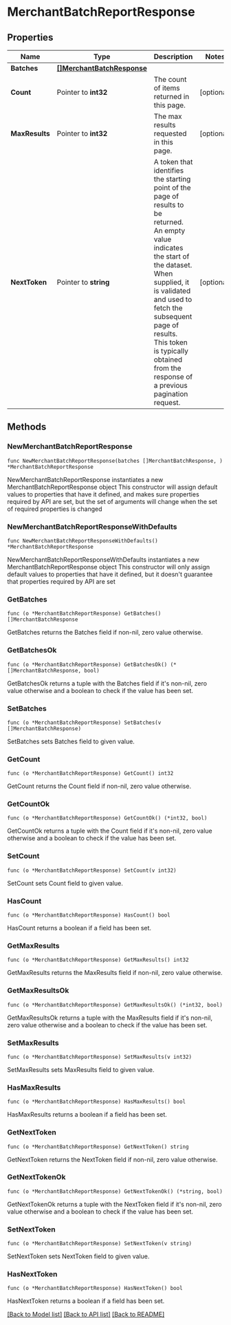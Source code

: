 # MerchantBatchReportResponse

## Properties

Name | Type | Description | Notes
------------ | ------------- | ------------- | -------------
**Batches** | [**[]MerchantBatchResponse**](MerchantBatchResponse.md) |  | 
**Count** | Pointer to **int32** | The count of items returned in this page. | [optional] 
**MaxResults** | Pointer to **int32** | The max results requested in this page. | [optional] 
**NextToken** | Pointer to **string** | A token that identifies the starting point of the page of results to be returned. An empty value indicates the start of the dataset. When supplied, it is validated and used to fetch the subsequent page of results. This token is typically obtained from the response of a previous pagination request. | [optional] 

## Methods

### NewMerchantBatchReportResponse

`func NewMerchantBatchReportResponse(batches []MerchantBatchResponse, ) *MerchantBatchReportResponse`

NewMerchantBatchReportResponse instantiates a new MerchantBatchReportResponse object
This constructor will assign default values to properties that have it defined,
and makes sure properties required by API are set, but the set of arguments
will change when the set of required properties is changed

### NewMerchantBatchReportResponseWithDefaults

`func NewMerchantBatchReportResponseWithDefaults() *MerchantBatchReportResponse`

NewMerchantBatchReportResponseWithDefaults instantiates a new MerchantBatchReportResponse object
This constructor will only assign default values to properties that have it defined,
but it doesn't guarantee that properties required by API are set

### GetBatches

`func (o *MerchantBatchReportResponse) GetBatches() []MerchantBatchResponse`

GetBatches returns the Batches field if non-nil, zero value otherwise.

### GetBatchesOk

`func (o *MerchantBatchReportResponse) GetBatchesOk() (*[]MerchantBatchResponse, bool)`

GetBatchesOk returns a tuple with the Batches field if it's non-nil, zero value otherwise
and a boolean to check if the value has been set.

### SetBatches

`func (o *MerchantBatchReportResponse) SetBatches(v []MerchantBatchResponse)`

SetBatches sets Batches field to given value.


### GetCount

`func (o *MerchantBatchReportResponse) GetCount() int32`

GetCount returns the Count field if non-nil, zero value otherwise.

### GetCountOk

`func (o *MerchantBatchReportResponse) GetCountOk() (*int32, bool)`

GetCountOk returns a tuple with the Count field if it's non-nil, zero value otherwise
and a boolean to check if the value has been set.

### SetCount

`func (o *MerchantBatchReportResponse) SetCount(v int32)`

SetCount sets Count field to given value.

### HasCount

`func (o *MerchantBatchReportResponse) HasCount() bool`

HasCount returns a boolean if a field has been set.

### GetMaxResults

`func (o *MerchantBatchReportResponse) GetMaxResults() int32`

GetMaxResults returns the MaxResults field if non-nil, zero value otherwise.

### GetMaxResultsOk

`func (o *MerchantBatchReportResponse) GetMaxResultsOk() (*int32, bool)`

GetMaxResultsOk returns a tuple with the MaxResults field if it's non-nil, zero value otherwise
and a boolean to check if the value has been set.

### SetMaxResults

`func (o *MerchantBatchReportResponse) SetMaxResults(v int32)`

SetMaxResults sets MaxResults field to given value.

### HasMaxResults

`func (o *MerchantBatchReportResponse) HasMaxResults() bool`

HasMaxResults returns a boolean if a field has been set.

### GetNextToken

`func (o *MerchantBatchReportResponse) GetNextToken() string`

GetNextToken returns the NextToken field if non-nil, zero value otherwise.

### GetNextTokenOk

`func (o *MerchantBatchReportResponse) GetNextTokenOk() (*string, bool)`

GetNextTokenOk returns a tuple with the NextToken field if it's non-nil, zero value otherwise
and a boolean to check if the value has been set.

### SetNextToken

`func (o *MerchantBatchReportResponse) SetNextToken(v string)`

SetNextToken sets NextToken field to given value.

### HasNextToken

`func (o *MerchantBatchReportResponse) HasNextToken() bool`

HasNextToken returns a boolean if a field has been set.


[[Back to Model list]](../README.md#documentation-for-models) [[Back to API list]](../README.md#documentation-for-api-endpoints) [[Back to README]](../README.md)


